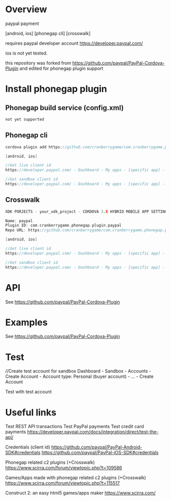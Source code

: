 # Overview #
paypal payment

[android, ios] [phonegap cli] [crosswalk]

requires paypal developer account https://developer.paypal.com/

ios is not yet tested.

this repository was forked from https://github.com/paypal/PayPal-Cordova-Plugin and edited for phonegap plugin support
# Install phonegap plugin #

## Phonegap build service (config.xml) ##
```c
not yet supported
```
## Phonegap cli ##
```c
cordova plugin add https://github.com/cranberrygame/com.cranberrygame.phonegap.plugin.paypal

[android, ios]

//Get live client id
https://developer.paypal.com/ - Dashboard - My apps - [specific app] - Live credentials - Show - Click "Upgrade to a Premier or Business account" -... - Client ID:

//Get sandbox client id
https://developer.paypal.com/ - Dashboard - My apps - [specific app] - Sandbox credentials - Client ID:
```
## Crosswalk ##
```c
XDK PORJECTS - your_xdk_project - CORDOVA 3.X HYBRID MOBILE APP SETTINGS - PLUGINS AND PERMISSIONS - Third Party Plugins - Add a Third Party Plugin - Get Plugin from the Web -

Name: paypal
Plugin ID: com.cranberrygame.phonegap.plugin.paypal
Repo URL: https://github.com/cranberrygame/com.cranberrygame.phonegap.plugin.paypal

[android, ios]

//Get live client id
https://developer.paypal.com/ - Dashboard - My apps - [specific app] - Live credentials - Show - Click "Upgrade to a Premier or Business account" -... - Client ID:

//Get sandbox client id
https://developer.paypal.com/ - Dashboard - My apps - [specific app] - Sandbox credentials - Client ID:
```
# API #
See https://github.com/paypal/PayPal-Cordova-Plugin
# Examples #
See https://github.com/paypal/PayPal-Cordova-Plugin
# Test #
//Create test account for sandbox
Dashboard - Sandbox - Accounts - Create Account - Account type: Personal (buyer account) - ... - Create Account

Test with test account
# Useful links #

Test REST API transactions
Test PayPal payments
Test credit card payments
https://developer.paypal.com/docs/integration/direct/test-the-api/

Credentials (client id)
https://github.com/paypal/PayPal-Android-SDK#credentials
https://github.com/paypal/PayPal-iOS-SDK#credentials

Phonegap related c2 plugins (+Crosswalk)
https://www.scirra.com/forum/viewtopic.php?t=109586

Games/Apps made with phonegap related c2 plugins (+Crosswalk)
https://www.scirra.com/forum/viewtopic.php?t=115517

Construct 2: an easy html5 games/apps maker
https://www.scirra.com/
